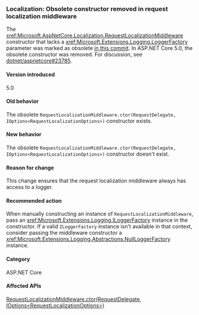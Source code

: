 ### Localization: Obsolete constructor removed in request localization middleware

The <xref:Microsoft.AspNetCore.Localization.RequestLocalizationMiddleware> constructor that lacks a <xref:Microsoft.Extensions.Logging.LoggerFactory> parameter was marked as obsolete [in this commit](https://github.com/dotnet/aspnetcore/commit/ba8c6ccf6fd3eeb7fc42a159d362b15eae4fb3a0). In ASP.NET Core 5.0, the obsolete constructor was removed. For discussion, see [dotnet/aspnetcore#23785](https://github.com/dotnet/aspnetcore/issues/23785).

#### Version introduced

5.0

#### Old behavior

The obsolete `RequestLocalizationMiddleware.ctor(RequestDelegate, IOptions<RequestLocalizationOptions>)` constructor exists.

#### New behavior

The obsolete `RequestLocalizationMiddleware.ctor(RequestDelegate, IOptions<RequestLocalizationOptions>)` constructor doesn't exist.

#### Reason for change

This change ensures that the request localization middleware always has access to a logger.

#### Recommended action

When manually constructing an instance of `RequestLocalizationMiddleware`, pass an <xref:Microsoft.Extensions.Logging.ILoggerFactory> instance in the constructor. If a valid `ILoggerFactory` instance isn't available in that context, consider passing the middleware constructor a <xref:Microsoft.Extensions.Logging.Abstractions.NullLoggerFactory> instance.

#### Category

ASP.NET Core

#### Affected APIs

[RequestLocalizationMiddleware.ctor(RequestDelegate, IOptions\<RequestLocalizationOptions>)](/dotnet/api/microsoft.aspnetcore.localization.requestlocalizationmiddleware.-ctor?view=aspnetcore-3.1#Microsoft_AspNetCore_Localization_RequestLocalizationMiddleware__ctor_Microsoft_AspNetCore_Http_RequestDelegate_Microsoft_Extensions_Options_IOptions_Microsoft_AspNetCore_Builder_RequestLocalizationOptions__)

<!--

#### Affected APIs

`M:Microsoft.AspNetCore.Localization.RequestLocalizationMiddleware.#ctor(Microsoft.AspNetCore.Http.RequestDelegate,Microsoft.Extensions.Options.IOptions{Microsoft.AspNetCore.Builder.RequestLocalizationOptions})`

-->
